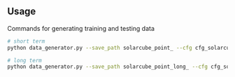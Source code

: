## Usage
Commands for generating training and testing data 

```bash
# short term 
python data_generator.py --save_path solarcube_point_ --cfg cfg_solarcube_pt_data.yaml

# long term
python data_generator.py --save_path solarcube_point_long_ --cfg cfg_solarcube_pt_data_long.yaml

```